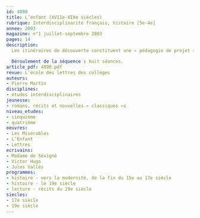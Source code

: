 ```yaml
---
id: 4890
title: L’enfant (XVIIe-XIXe siècles)
rubrique: Interdisciplinarité français, histoire [5e-4e]
annee: 2003
magazine: n°1 juillet-septembre 2003
pages: 14
description: 
  Les itinéraires de découverte constituent une « pédagogie de projet » et se substituent aux parcours diversifiés. Ces itinéraires embrassent quatre champs et doivent concerner au moins deux professeurs de « deux disciplines de référence auxquelles une autre pourra être associée ». Les niveaux visés sont ceux du cycle central du collège, en cinquième et en quatrième. Cet article propose un canevas d’itinéraire qui permet facilement à un enseignant de lettres et à un enseignant d’histoire de travailler en commun, auxquels peut se joindre un troisième enseignant d’arts plastiques. Il n’inclut pas de temps de concertation et de préparation. Resserré sur une dizaine d’heures, il est réutilisable sur deux cycles successifs. L’évaluation et la « production » peuvent s’articuler autour des exercices au fil de l’itinéraire et du bilan final. Le thème de l’enfant en est le fil directeur. Thème abondamment traité dans la littérature classique et de jeunesse, objet d’histoire devenu classique, thème susceptible de parler à des élèves de quatrième en train de quitter l’enfance pour l’adolescence, il permet d’aborder plusieurs aspects des programmes de quatrième.

  Déroulement de la séquence : huit séances.
article_pdf: 4890.pdf
revue: L’école des lettres des collèges
auteurs:
- Pierre Martin
disciplines:
- études interdisciplinaires
jeunesse:
- romans, récits et nouvelles « classiques »s
niveau_etudes:
- cinquième
- quatrième
oeuvres:
- Les Misérables
- L’Enfant
- Lettres
ecrivains:
- Madame de Sévigné
- Victor Hugo
- Jules Vallès
programmes:
- histoire - vers la modernité, de la fin du 15e au 17e siècle
- histoire - le 19e siècle
- lecture - récits du 19e siècle
siecles:
- 17e siècle
- 19e siècle
---
```

